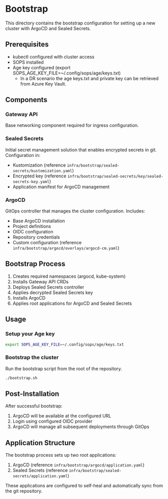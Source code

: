 # Bootstrap

This directory contains the bootstrap configuration for setting up a new cluster with ArgoCD and Sealed Secrets.

## Prerequisites

- kubectl configured with cluster access
- SOPS installed
- Age key configured (export SOPS_AGE_KEY_FILE=~/.config/sops/age/keys.txt)
  - In a DR scenario the age keys.txt and private key can be retrieved from Azure Key Vault.

## Components

### Gateway API

Base networking component required for ingress configuration.

### Sealed Secrets

Initial secret management solution that enables encrypted secrets in git. Configuration in:

- Kustomization (reference `infra/bootstrap/sealed-secrets/kustomization.yaml`)
- Encrypted key (reference `infra/bootstrap/sealed-secrets/key/sealed-secrets-key.yaml`)
- Application manifest for ArgoCD management

### ArgoCD

GitOps controller that manages the cluster configuration. Includes:

- Base ArgoCD installation
- Project definitions
- OIDC configuration
- Repository credentials
- Custom configuration (reference `infra/bootstrap/argocd/overlays/argocd-cm.yaml`)

## Bootstrap Process

1. Creates required namespaces (argocd, kube-system)
2. Installs Gateway API CRDs
3. Deploys Sealed Secrets controller
4. Applies decrypted Sealed Secrets key
5. Installs ArgoCD
6. Applies root applications for ArgoCD and Sealed Secrets

## Usage

### Setup your Age key

```bash
export SOPS_AGE_KEY_FILE=~/.config/sops/age/keys.txt
```

### Bootstrap the cluster

Run the bootstrap script from the root of the repository.

```bash
./bootstrap.sh
```

## Post-Installation

After successful bootstrap:

1. ArgoCD will be available at the configured URL
2. Login using configured OIDC provider
3. ArgoCD will manage all subsequent deployments through GitOps

## Application Structure

The bootstrap process sets up two root applications:

1. ArgoCD (reference `infra/bootstrap/argocd/application.yaml`)
2. Sealed Secrets (reference `infra/bootstrap/sealed-secrets/application.yaml`)

These applications are configured to self-heal and automatically sync from the git repository.
